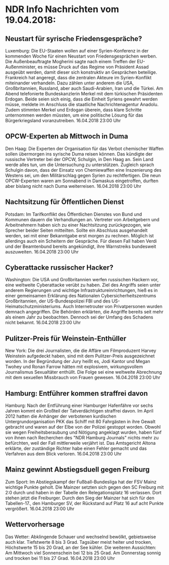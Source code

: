 # NDR Info Nachrichten vom 19.04.2018:


## Neustart für syrische Friedensgespräche?
Luxemburg: Die EU-Staaten wollen auf einer Syrien-Konferenz in der kommenden Woche für einen Neustart von Friedensgesprächen werben. Die Außenbeauftragte Mogherini sagte nach einem Treffen der EU-Außenminister, es müsse Druck auf das Regime von Präsident Assad ausgeübt werden, damit dieser sich konstruktiv an Gesprächen beteilige. Frankreich hat angeregt, dass die zentralen Akteure im Syrien-Konflikt miteinander verhandeln. Dazu zählen unter anderem die USA, Großbritannien, Russland, aber auch Saudi-Arabien, Iran und die Türkei. Am Abend telefonierte Bundeskanzlerin Merkel mit dem türkischen Präsidenten Erdogan. Beide seien sich einig, dass die Einheit Syriens gewahrt werden müsse, meldete im Anschluss die staatliche Nachrichtenagentur Anadolu. Zudem stimmten Merkel und Erdogan überein, dass klare Schritte unternommen werden müssten, um eine politische Lösung für das Bürgerkriegsland voranzutreiben. 16.04.2018 23:00 Uhr 

## OPCW-Experten ab Mittwoch in Duma
Den Haag: Die Experten der Organisation für das Verbot chemischer Waffen sollen übermorgen ins syrische Duma reisen können. Das kündigte der russische Vertreter bei der OPCW, Schulgin, in Den Haag an. Sein Land werde alles tun, um die Untersuchung zu unterstützen. Zugleich sprach Schulgin davon, dass der Einsatz von Chemiewaffen eine Inszenierung des Westens sei, um den Militärschlag gegen Syrien zu rechtfertigen. Die neun OPCW-Experten waren am Sonnabend in Damaskus eingetroffen, durften aber bislang nicht nach Duma weiterreisen. 16.04.2018 23:00 Uhr 

## Nachtsitzung für Öffentlichen Dienst
Potsdam: Im Tarifkonflikt des Öffentlichen Dienstes von Bund und Kommunen dauern die Verhandlungen an. Vertreter von Arbeitgebern und Arbeitnehmern haben sich zu einer Nachtsitzung zurückgezogen, wie Sprecher beider Seiten mitteilten. Sollte ein Abschluss ausgehandelt werden, sei mit einer Bekanntgabe erst morgen zu rechnen. Möglich ist allerdings auch ein Scheitern der Gespräche. Für diesen Fall haben Verdi und der Beamtenbund bereits angekündigt, ihre Warnstreiks bundesweit auszuweiten. 16.04.2018 23:00 Uhr 

## Cyberattacke russischer Hacker?
Washington: Die USA und Großbritannien werfen russischen Hackern vor, eine weltweite Cyberattacke verübt zu haben. Ziel des Angriffs seien unter anderem Regierungen und wichtige Infrastruktureinrichtungen, hieß es in einer gemeinsamen Erklärung des Nationalen Cybersicherheitszentrums Großbritannien, der US-Bundespolizei FBI und des US-Heimatschutzministeriums. Auch Internetrouter von Privatpersonen wurden demnach angegriffen. Die Behörden erklärten, die Angriffe bereits seit mehr als einem Jahr zu beobachten. Dennoch sei der Umfang des Schadens nicht bekannt. 16.04.2018 23:00 Uhr 

## Pulitzer-Preis für Weinstein-Enthüller
New York: Die drei Journalisten, die die Affäre um Filmproduzent Harvey Weinstein aufgedeckt haben, sind mit dem Pulitzer-Preis ausgezeichnet worden. In der Begründung der Jury heißt es, Jodi Kantor und Megan Twohey und Ronan Farrow hätten mit explosivem, wirkungsvollem Journalismus Sexualtäter enthüllt. Die Folge sei eine weltweite Abrechnung mit dem sexuellen Missbrauch von Frauen gewesen. 16.04.2018 23:00 Uhr 

## Hamburg: Entführer kommen straffrei davon
Hamburg: Nach der Entführung einer Hamburger Hafenfähre vor sechs Jahren kommt ein Großteil der Tatverdächtigen straffrei davon. Im April 2012 hatten die Anhänger der verbotenen kurdischen Untergrundorganisation PKK das Schiff mit 80 Fahrgästen in ihre Gewalt gebracht und waren auf der Elbe von der Polizei gestoppt worden. Obwohl sie wegen Freiheitsberaubung und Nötigung angeklagt wurden, haben fünf von ihnen nach Recherchen des "NDR Hamburg Journals" nichts mehr zu befürchten, weil der Fall mittlerweile verjährt ist. Das Amtsgericht Altona erklärte, der zuständige Richter habe einen Fehler gemacht und das Verfahren aus dem Blick verloren. 16.04.2018 23:00 Uhr 

## Mainz gewinnt Abstiegsduell gegen Freiburg
Zum Sport: Im Abstiegskampf der Fußball-Bundesliga hat der FSV Mainz wichtige Punkte geholt. Die Mainzer setzten sich gegen den SC Freiburg mit 2:0 durch und haben in der Tabelle den Relegationsplatz 16 verlassen. Dort stehen jetzt die Freiburger. Durch den Sieg der Mainzer hat sich für den Tabellen-17., den Hamburger SV, der Rückstand auf Platz 16 auf acht Punkte vergrößert. 16.04.2018 23:00 Uhr 

## Wettervorhersage
Das Wetter:
Abklingende Schauer und wechselnd bewölkt, gebietsweise auch klar. Tiefstwerte 8 bis 3 Grad. Tagsüber meist heiter und trocken, Höchstwerte 15 bis 20 Grad, an der See kühler. Die weiteren Aussichten: Am Mittwoch viel Sonnenschein bei 12 bis 25 Grad. Am Donnerstag sonnig und trocken bei 11 bis 27 Grad. 16.04.2018 23:00 Uhr 
